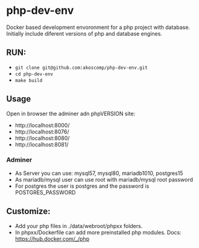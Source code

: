 # php-dev-env

Docker based development envoronment for a php project with database. Initially include diferent versions of php and database engines.

## RUN:
* `git clone git@github.com:akoscomp/php-dev-env.git`
* `cd php-dev-env`
* `make build`

## Usage
Open in browser the adminer adn phpVERSION site:
* http://localhost:8000/
* http://localhost:8076/
* http://localhost:8080/
* http://localhost:8081/

### Adminer
* As Server you can use: mysql57, mysql80, mariadb1010, postgres15
* As mariadb/mysql user can use root with mariadb/mysql root password
* For postgres the user is postgres and the password is POSTGRES_PASSWORD

## Customize:
* Add your php files in ./data/webroot/phpxx folders.
* In phpxx/Dockerfile can add more preinstalled php modules. Docs: https://hub.docker.com/_/php
